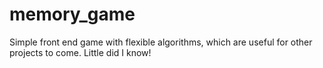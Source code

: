 # memory_game

Simple front end game with flexible algorithms, which are useful for other projects to come. Little did I know!
